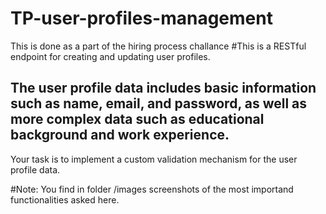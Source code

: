# TP-user-profiles-management
This is done as a part of the hiring process challance
#This is a  RESTful endpoint for creating and updating user profiles. 
## The user profile data includes basic information such as name, email, and password, as well as more complex data such as educational background and work experience.
Your task is to implement a custom validation mechanism for the user profile data. 

#Note: You find in folder /images screenshots of the most importand functionalities asked here.
